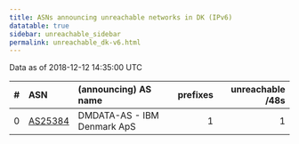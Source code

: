 ```yaml
---
title: ASNs announcing unreachable networks in DK (IPv6)
datatable: true
sidebar: unreachable_sidebar
permalink: unreachable_dk-v6.html
---
```


Data as of 2018-12-12 14:35:00 UTC


<div class="datatable-begin"></div>

|   # | ASN                                    | (announcing) AS name        |   prefixes |   unreachable /48s |
|----:|:---------------------------------------|:----------------------------|-----------:|-------------------:|
|   0 | [AS25384](unreachable_AS25384-v6.html) | DMDATA-AS - IBM Denmark ApS |          1 |                  1 |

<div class="datatable-end"></div>